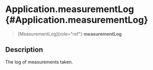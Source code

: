 Application.measurementLog {#Application.measurementLog}
==========================

> [MeasurementLog]{role="ref"} **measurementLog**

Description
-----------

The log of measurements taken.
